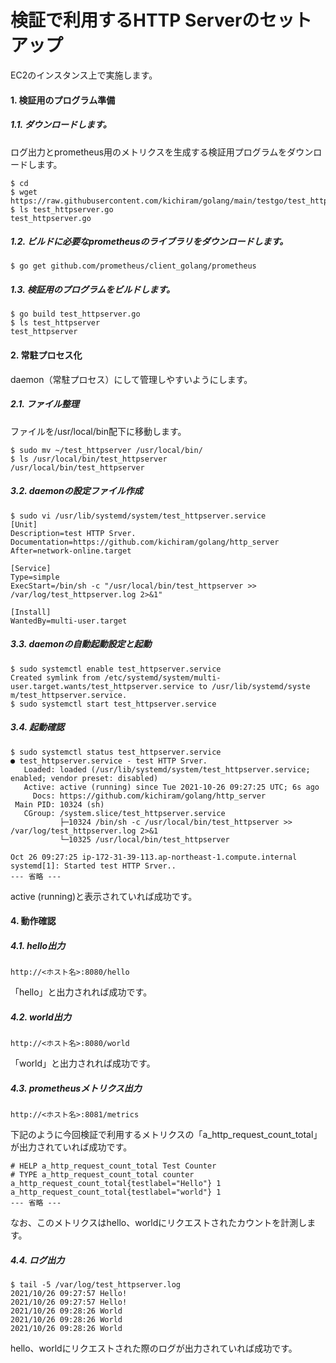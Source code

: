 # 検証で利用するHTTP Serverのセットアップ
EC2のインスタンス上で実施します。
#### 1. 検証用のプログラム準備
##### 1.1. ダウンロードします。
ログ出力とprometheus用のメトリクスを生成する検証用プログラムをダウンロードします。
```
$ cd
$ wget https://raw.githubusercontent.com/kichiram/golang/main/testgo/test_httpserver.go
$ ls test_httpserver.go 
test_httpserver.go
```
##### 1.2. ビルドに必要なprometheusのライブラリをダウンロードします。
```
$ go get github.com/prometheus/client_golang/prometheus
```
##### 1.3. 検証用のプログラムをビルドします。
```
$ go build test_httpserver.go
$ ls test_httpserver
test_httpserver
```
#### 2. 常駐プロセス化
daemon（常駐プロセス）にして管理しやすいようにします。
##### 2.1. ファイル整理
ファイルを/usr/local/bin配下に移動します。
```
$ sudo mv ~/test_httpserver /usr/local/bin/
$ ls /usr/local/bin/test_httpserver
/usr/local/bin/test_httpserver
```
##### 3.2. daemonの設定ファイル作成
```
$ sudo vi /usr/lib/systemd/system/test_httpserver.service
[Unit]
Description=test HTTP Srver.
Documentation=https://github.com/kichiram/golang/http_server
After=network-online.target

[Service]
Type=simple
ExecStart=/bin/sh -c "/usr/local/bin/test_httpserver >> /var/log/test_httpserver.log 2>&1"

[Install]
WantedBy=multi-user.target
```
##### 3.3. daemonの自動起動設定と起動
```
$ sudo systemctl enable test_httpserver.service
Created symlink from /etc/systemd/system/multi-user.target.wants/test_httpserver.service to /usr/lib/systemd/syste
m/test_httpserver.service.
$ sudo systemctl start test_httpserver.service
```
##### 3.4. 起動確認
```
$ sudo systemctl status test_httpserver.service
● test_httpserver.service - test HTTP Srver.
   Loaded: loaded (/usr/lib/systemd/system/test_httpserver.service; enabled; vendor preset: disabled)
   Active: active (running) since Tue 2021-10-26 09:27:25 UTC; 6s ago
     Docs: https://github.com/kichiram/golang/http_server
 Main PID: 10324 (sh)
   CGroup: /system.slice/test_httpserver.service
           ├─10324 /bin/sh -c /usr/local/bin/test_httpserver >> /var/log/test_httpserver.log 2>&1
           └─10325 /usr/local/bin/test_httpserver

Oct 26 09:27:25 ip-172-31-39-113.ap-northeast-1.compute.internal systemd[1]: Started test HTTP Srver..
--- 省略 ---
```
active (running)と表示されていれば成功です。
#### 4. 動作確認
##### 4.1. hello出力
```
http://<ホスト名>:8080/hello
```
「hello」と出力されれば成功です。
##### 4.2. world出力
```
http://<ホスト名>:8080/world
```
「world」と出力されれば成功です。
##### 4.3. prometheusメトリクス出力
```
http://<ホスト名>:8081/metrics
```
下記のように今回検証で利用するメトリクスの「a_http_request_count_total」が出力されていれば成功です。
```
# HELP a_http_request_count_total Test Counter
# TYPE a_http_request_count_total counter
a_http_request_count_total{testlabel="Hello"} 1
a_http_request_count_total{testlabel="world"} 1
--- 省略 ---
```
なお、このメトリクスはhello、worldにリクエストされたカウントを計測します。
##### 4.4. ログ出力
```
$ tail -5 /var/log/test_httpserver.log 
2021/10/26 09:27:57 Hello!
2021/10/26 09:27:57 Hello!
2021/10/26 09:28:26 World
2021/10/26 09:28:26 World
2021/10/26 09:28:26 World
```
hello、worldにリクエストされた際のログが出力されていれば成功です。
